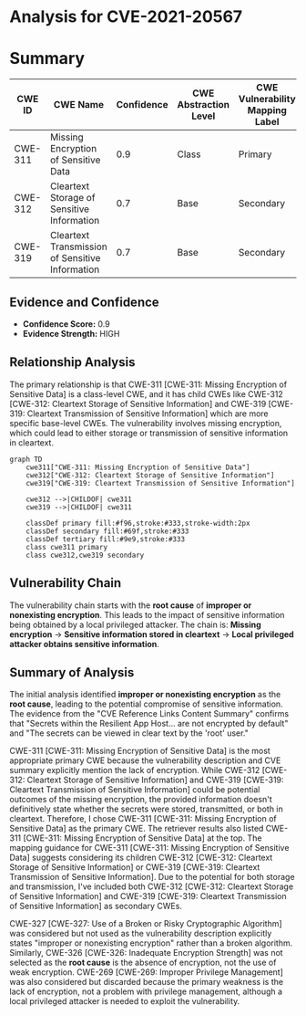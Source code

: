 # Analysis for CVE-2021-20567

# Summary
| CWE ID | CWE Name | Confidence | CWE Abstraction Level | CWE Vulnerability Mapping Label | CWE-Vulnerability Mapping Notes |
|---|---|---|---|---|---|
| CWE-311 | Missing Encryption of Sensitive Data | 0.9 | Class | Primary | Allowed-with-Review |
| CWE-312 | Cleartext Storage of Sensitive Information | 0.7 | Base | Secondary | Allowed |
| CWE-319 | Cleartext Transmission of Sensitive Information | 0.7 | Base | Secondary | Allowed |

## Evidence and Confidence

*   **Confidence Score:** 0.9
*   **Evidence Strength:** HIGH

## Relationship Analysis
The primary relationship is that CWE-311 [CWE-311: Missing Encryption of Sensitive Data] is a class-level CWE, and it has child CWEs like CWE-312 [CWE-312: Cleartext Storage of Sensitive Information] and CWE-319 [CWE-319: Cleartext Transmission of Sensitive Information] which are more specific base-level CWEs. The vulnerability involves missing encryption, which could lead to either storage or transmission of sensitive information in cleartext.

```mermaid
graph TD
    cwe311["CWE-311: Missing Encryption of Sensitive Data"]
    cwe312["CWE-312: Cleartext Storage of Sensitive Information"]
    cwe319["CWE-319: Cleartext Transmission of Sensitive Information"]

    cwe312 -->|CHILDOF| cwe311
    cwe319 -->|CHILDOF| cwe311

    classDef primary fill:#f96,stroke:#333,stroke-width:2px
    classDef secondary fill:#69f,stroke:#333
    classDef tertiary fill:#9e9,stroke:#333
    class cwe311 primary
    class cwe312,cwe319 secondary
```

## Vulnerability Chain
The vulnerability chain starts with the **root cause** of **improper or nonexisting encryption**. This leads to the impact of sensitive information being obtained by a local privileged attacker. The chain is: **Missing encryption** -> **Sensitive information stored in cleartext** -> **Local privileged attacker obtains sensitive information**.

## Summary of Analysis
The initial analysis identified **improper or nonexisting encryption** as the **root cause**, leading to the potential compromise of sensitive information. The evidence from the "CVE Reference Links Content Summary" confirms that "Secrets within the Resilient App Host... are not encrypted by default" and "The secrets can be viewed in clear text by the 'root' user."

CWE-311 [CWE-311: Missing Encryption of Sensitive Data] is the most appropriate primary CWE because the vulnerability description and CVE summary explicitly mention the lack of encryption. While CWE-312 [CWE-312: Cleartext Storage of Sensitive Information] and CWE-319 [CWE-319: Cleartext Transmission of Sensitive Information] could be potential outcomes of the missing encryption, the provided information doesn't definitively state whether the secrets were stored, transmitted, or both in cleartext. Therefore, I chose CWE-311 [CWE-311: Missing Encryption of Sensitive Data] as the primary CWE. The retriever results also listed CWE-311 [CWE-311: Missing Encryption of Sensitive Data] at the top. The mapping guidance for CWE-311 [CWE-311: Missing Encryption of Sensitive Data] suggests considering its children CWE-312 [CWE-312: Cleartext Storage of Sensitive Information] or CWE-319 [CWE-319: Cleartext Transmission of Sensitive Information]. Due to the potential for both storage and transmission, I've included both CWE-312 [CWE-312: Cleartext Storage of Sensitive Information] and CWE-319 [CWE-319: Cleartext Transmission of Sensitive Information] as secondary CWEs.

CWE-327 [CWE-327: Use of a Broken or Risky Cryptographic Algorithm] was considered but not used as the vulnerability description explicitly states "improper or nonexisting encryption" rather than a broken algorithm. Similarly, CWE-326 [CWE-326: Inadequate Encryption Strength] was not selected as the **root cause** is the absence of encryption, not the use of weak encryption. CWE-269 [CWE-269: Improper Privilege Management] was also considered but discarded because the primary weakness is the lack of encryption, not a problem with privilege management, although a local privileged attacker is needed to exploit the vulnerability.